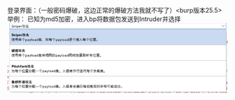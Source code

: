 登录界面：（一般密码爆破，这边正常的爆破方法我就不写了）<burp版本25.5>
举例：
已知为md5加密，进入bp将数据包发送到Intruder并选择
 ![Image text](image/web.PNG) 
